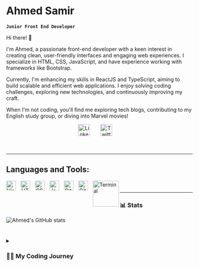 # Ahmed Samir 

**`Junior Front End Developer`**

Hi there! 👋

I'm Ahmed, a passionate front-end developer with a keen interest in creating clean, user-friendly interfaces and engaging web experiences. I specialize in HTML, CSS, JavaScript, and have experience working with frameworks like Bootstrap.

Currently, I'm enhancing my skills in ReactJS and TypeScript, aiming to build scalable and efficient web applications. I enjoy solving coding challenges, exploring new technologies, and continuously improving my craft.

When I'm not coding, you'll find me exploring tech blogs, contributing to my English study group, or diving into Marvel movies!
<br>
<!-- Social icons section -->
<p align="center">
  <a href="https://www.linkedin.com/in/ahmed-mijdo-samir/"><img width="32px" alt="LinkedIn" title="LinkedIn" src="https://i.imgur.com/yRpa1dQ.png"/></a>
  &#8287;&#8287;&#8287;&#8287;&#8287;
  <a href="https://x.com/Mij_do"><img width="32px" alt="Twitter" title="Twitter" src="https://i.imgur.com/AixJgnm.png"/></a>
  &#8287;&#8287;&#8287;&#8287;&#8287;
<!--   <a href="" alt="Discord" title="Dev Pro Tips Discord Server"><img width="32px" src="https://i.imgur.com/OViZO8J.png"/></a>
  &#8287;&#8287;&#8287;&#8287;&#8287; -->
</p>

<br>
<hr>

## Languages and Tools:

<img align="left" alt="Visual Studio Code" width="26px" src="https://cdn.jsdelivr.net/gh/devicons/devicon/icons/vscode/vscode-original.svg" style="padding-right:10px;" />
<img align="left" alt="HTML5" width="26px" src="https://cdn.jsdelivr.net/gh/devicons/devicon/icons/html5/html5-original.svg" style="padding-right:10px;" />
<img align="left" alt="CSS3" width="26px" src="https://cdn.jsdelivr.net/gh/devicons/devicon/icons/css3/css3-original.svg" style="padding-right:10px;" />
<img align="left" alt="JavaScript" width="26px" src="https://cdn.jsdelivr.net/gh/devicons/devicon/icons/javascript/javascript-original.svg" style="padding-right:10px;" />
<!-- <img align="left" alt="React" width="26px" src="https://cdn.jsdelivr.net/gh/devicons/devicon/icons/react/react-original.svg" style="padding-right:10px;" /> -->
<img align="left" alt="Git" width="26px" src="https://cdn.jsdelivr.net/gh/devicons/devicon/icons/git/git-original.svg" style="padding-right:10px;" />
<img align="left" alt="GitHub" width="26px" src="https://user-images.githubusercontent.com/3369400/139447912-e0f43f33-6d9f-45f8-be46-2df5bbc91289.png" style="padding-right:10px;" />
<img align="left" alt="Terminal" width="70px" src="./img/terminal-dark.svg" />
<br>
<hr>

### 📊 Stats

![Ahmed's GitHub stats](https://github-readme-stats.vercel.app/api?username=Mij-Do&show_icons=true&theme=gruvbox)

<!-- ![GitHub Streak](https://streak-stats.demolab.com?user=ForrestKnight&theme=gruvbox&border_radius=4.5) -->

#

<details>
 <summary><h3>👨‍💻 My Coding Journey</h3></summary>
   Hello! I'm Ahmed, a dedicated front-end developer with a strong passion for coding and problem-solving. My journey in programming began with a curiosity to understand how websites work, which quickly turned into a deep commitment to mastering web development.

I started with HTML and CSS, creating simple, responsive designs, and then expanded my skill set to include JavaScript, which I found to be both fun and powerful. Along the way, I explored frameworks like Bootstrap to enhance my projects.

To solidify my foundation, I took on challenging courses like CS50, which introduced me to concepts beyond web development, and I'm currently diving deeper into ReactJS and TypeScript to build modern, dynamic web applications.

I’m also proud to have earned the AI Career Essentials Certificate from ALX, which opened my eyes to the transformative power of artificial intelligence as a tool for innovation and problem-solving in our daily lives and future careers.

I strongly believe in continuous learning and hands-on practice, which is why I actively work on personal projects and contribute to my GitHub repositories. My ultimate goal is to create impactful, user-centric digital experiences.

When I'm not coding, I enjoy sharing knowledge in my English study group, exploring tech trends, and occasionally indulging in my love for Marvel movies

